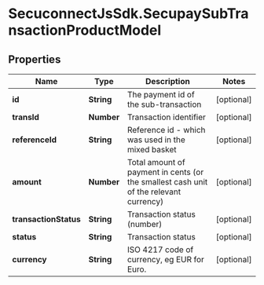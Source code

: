 # SecuconnectJsSdk.SecupaySubTransactionProductModel

## Properties
Name | Type | Description | Notes
------------ | ------------- | ------------- | -------------
**id** | **String** | The payment id of the sub-transaction | [optional] 
**transId** | **Number** | Transaction identifier | [optional] 
**referenceId** | **String** | Reference id - which was used in the mixed basket | [optional] 
**amount** | **Number** | Total amount of payment in cents (or the smallest cash unit of the relevant currency) | [optional] 
**transactionStatus** | **String** | Transaction status (number) | [optional] 
**status** | **String** | Transaction status | [optional] 
**currency** | **String** | ISO 4217 code of currency, eg EUR for Euro. | [optional] 


